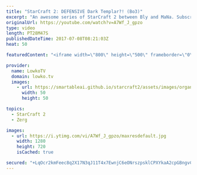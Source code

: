 ```yaml
---
title: "StarCraft 2: DEFENSIVE Dark Templar?! (Bo3)"
excerpt: "An awesome series of StarCraft 2 between Bly and MaNa. Subscribe for more videos: http://lowko.tv/youtube Epic Zerg vs Terran: https://goo.gl/GJuLSh  This is a best of three series of Zerg versus Protoss. All three games are out of the ordinary and turn out be incredibly close.   Support me on Patreon:"
originalUrl: https://youtube.com/watch?v=A7Wf_J_gpzo
type: video
length: PT28M47S
publishedDateTime: 2017-07-08T08:21:03Z
heat: 50

featuredContent: "<iframe width=\"800\" height=\"500\" frameborder=\"0\" src=\"https://www.youtube.com/embed/A7Wf_J_gpzo\" allow=\"accelerometer; autoplay; encrypted-media; gyroscope; picture-in-picture\" allowfullscreen></iframe>"

provider:
  name: LowkoTV
  domain: lowko.tv
  images:
    - url: https://smartableai.github.io/starcraft2/assets/images/organizations/lowko.tv-50x50.jpg
      width: 50
      height: 50

topics:
  - StarCraft 2
  - Zerg

images:
  - url: https://i.ytimg.com/vi/A7Wf_J_gpzo/maxresdefault.jpg
    width: 1280
    height: 720
    isCached: true

secured: "+LqOcr2kmFeec8q2X17N3qJ11T4x7EwnjC6eONrszpsklCPXYkaA2cpGBngvCVMXmO7c7ylzbAmmLuhwsh7tyeTFtn92v7p0Vtf9ookDV+n16afvn0vP3NiXar5EHTwQRthZtUR/JA/her+vYAnG5XAPOQZO7aX2iD98tnBQ6GRMmE9Og0Q/1caphtlAUk5rHsHYw6+2Tg2yuArsgAk9EaY1XW5hiqpsfit1cGfDmtQl1dexff4nREattwrFPR+ORtExG0qNDGP4YyEg5iGk+j56FZej0s4tZVgHnIN8vAOQC4DjryPyXhcoFn3lzbftVfY12e5RxeObblew/ju4aFy7PWWb6RYN+mGFOshZgLBsNGwl4Yv5p3RJMQ7WoBxaRTXou2TRy/EeybFzWshWBap9hfNdDoeRAuP7zvT1PXA=;QZf1R+Y8zCl42zyOtkUAjQ=="
---
```


